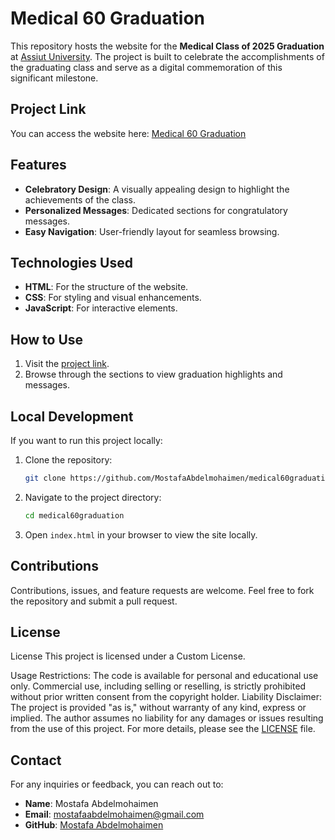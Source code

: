 # Medical 60 Graduation

This repository hosts the website for the **Medical Class of 2025 Graduation** at [Assiut University](https://www.aun.edu.eg/). The project is built to celebrate the accomplishments of the graduating class and serve as a digital commemoration of this significant milestone.

## Project Link
You can access the website here: [Medical 60 Graduation](https://mostafaabdelmohaimen.github.io/medical60graduation/)

## Features
- **Celebratory Design**: A visually appealing design to highlight the achievements of the class.
- **Personalized Messages**: Dedicated sections for congratulatory messages.
- **Easy Navigation**: User-friendly layout for seamless browsing.

## Technologies Used
- **HTML**: For the structure of the website.
- **CSS**: For styling and visual enhancements.
- **JavaScript**: For interactive elements.

## How to Use
1. Visit the [project link](https://mostafaabdelmohaimen.github.io/medical60graduation/).
2. Browse through the sections to view graduation highlights and messages.

## Local Development
If you want to run this project locally:
1. Clone the repository:
   ```bash
   git clone https://github.com/MostafaAbdelmohaimen/medical60graduation.git
   ```
2. Navigate to the project directory:
   ```bash
   cd medical60graduation
   ```
3. Open `index.html` in your browser to view the site locally.

## Contributions
Contributions, issues, and feature requests are welcome. Feel free to fork the repository and submit a pull request.

## License
License
This project is licensed under a Custom License.

Usage Restrictions: The code is available for personal and educational use only. Commercial use, including selling or reselling, is strictly prohibited without prior written consent from the copyright holder.
Liability Disclaimer: The project is provided "as is," without warranty of any kind, express or implied. The author assumes no liability for any damages or issues resulting from the use of this project.
For more details, please see the [LICENSE](LICENSE) file.

## Contact
For any inquiries or feedback, you can reach out to:
- **Name**: Mostafa Abdelmohaimen
- **Email**: [mostafaabdelmohaimen@gmail.com](mailto:mostafaabdelmohaimen@gmail.com)
- **GitHub**: [Mostafa Abdelmohaimen](https://github.com/MostafaAbdelmohaimen)
